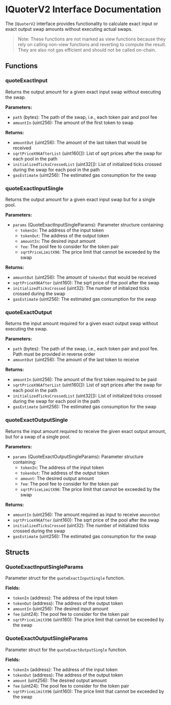 # IQuoterV2 Interface Documentation

The `IQuoterV2` interface provides functionality to calculate exact input or exact output swap amounts without executing actual swaps.

> Note: These functions are not marked as view functions because they rely on calling non-view functions and reverting to compute the result. They are also not gas efficient and should not be called on-chain.

## Functions

### quoteExactInput

Returns the output amount for a given exact input swap without executing the swap.

**Parameters:**
- `path` (bytes): The path of the swap, i.e., each token pair and pool fee
- `amountIn` (uint256): The amount of the first token to swap

**Returns:**
- `amountOut` (uint256): The amount of the last token that would be received
- `sqrtPriceX96AfterList` (uint160[]): List of sqrt prices after the swap for each pool in the path
- `initializedTicksCrossedList` (uint32[]): List of initialized ticks crossed during the swap for each pool in the path
- `gasEstimate` (uint256): The estimated gas consumption for the swap

### quoteExactInputSingle

Returns the output amount for a given exact input swap but for a single pool.

**Parameters:**
- `params` (QuoteExactInputSingleParams): Parameter structure containing:
  - `tokenIn`: The address of the input token
  - `tokenOut`: The address of the output token
  - `amountIn`: The desired input amount
  - `fee`: The pool fee to consider for the token pair
  - `sqrtPriceLimitX96`: The price limit that cannot be exceeded by the swap

**Returns:**
- `amountOut` (uint256): The amount of `tokenOut` that would be received
- `sqrtPriceX96After` (uint160): The sqrt price of the pool after the swap
- `initializedTicksCrossed` (uint32): The number of initialized ticks crossed during the swap
- `gasEstimate` (uint256): The estimated gas consumption for the swap

### quoteExactOutput

Returns the input amount required for a given exact output swap without executing the swap.

**Parameters:**
- `path` (bytes): The path of the swap, i.e., each token pair and pool fee. Path must be provided in reverse order
- `amountOut` (uint256): The amount of the last token to receive

**Returns:**
- `amountIn` (uint256): The amount of the first token required to be paid
- `sqrtPriceX96AfterList` (uint160[]): List of sqrt prices after the swap for each pool in the path
- `initializedTicksCrossedList` (uint32[]): List of initialized ticks crossed during the swap for each pool in the path
- `gasEstimate` (uint256): The estimated gas consumption for the swap

### quoteExactOutputSingle

Returns the input amount required to receive the given exact output amount, but for a swap of a single pool.

**Parameters:**
- `params` (QuoteExactOutputSingleParams): Parameter structure containing:
  - `tokenIn`: The address of the input token
  - `tokenOut`: The address of the output token
  - `amount`: The desired output amount
  - `fee`: The pool fee to consider for the token pair
  - `sqrtPriceLimitX96`: The price limit that cannot be exceeded by the swap

**Returns:**
- `amountIn` (uint256): The amount required as input to receive `amountOut`
- `sqrtPriceX96After` (uint160): The sqrt price of the pool after the swap
- `initializedTicksCrossed` (uint32): The number of initialized ticks crossed during the swap
- `gasEstimate` (uint256): The estimated gas consumption for the swap

## Structs

### QuoteExactInputSingleParams

Parameter struct for the `quoteExactInputSingle` function.

**Fields:**
- `tokenIn` (address): The address of the input token
- `tokenOut` (address): The address of the output token
- `amountIn` (uint256): The desired input amount
- `fee` (uint24): The pool fee to consider for the token pair
- `sqrtPriceLimitX96` (uint160): The price limit that cannot be exceeded by the swap

### QuoteExactOutputSingleParams

Parameter struct for the `quoteExactOutputSingle` function.

**Fields:**
- `tokenIn` (address): The address of the input token
- `tokenOut` (address): The address of the output token
- `amount` (uint256): The desired output amount
- `fee` (uint24): The pool fee to consider for the token pair
- `sqrtPriceLimitX96` (uint160): The price limit that cannot be exceeded by the swap
